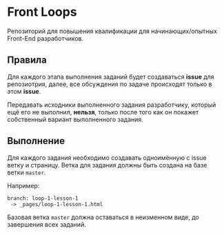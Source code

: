 # Front Loops

Репозиторий для повышения квалификации для начинающих/опытных Front-End
разработчиков.

## Правила

Для каждого этапа выполнения заданий будет создаваться **issue** для
репозиотрия, далее, все обсуждения по задаче происходят только в
этом **issue**.

Передавать исходники выполненного задания разработчику, который ещё его
не выполнил, **нельзя**, только после того как он покажет собственный
вариант выполненного задания.

## Выполнение

Для каждого задания необходимо создавать одноимённую с issue ветку и
страницу. Ветка для задания должны быть создана на базе ветки
`master`.

Например:

    branch: loop-1-lesson-1
     -> _pages/loop-1-lesson-1.html

Базовая ветка `master` должна оставаться в неизменном виде, до
завершения всех заданий.
